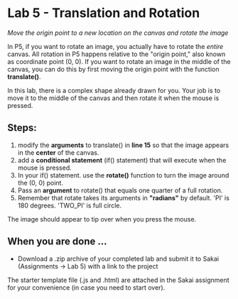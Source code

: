 	
# Lab 5 - Translation and Rotation

*Move the origin point to a new location on the canvas and rotate the image*

In P5, if you want to rotate an image, you actually have to rotate the *entire* canvas. All rotation in P5 happens relative to the "origin point," also known as coordinate point (0, 0). If you want to rotate an image in the middle of the canvas, you can do this by first moving the origin point with the function **translate()**. 

In this lab, there is a complex shape already drawn for you. Your job is to move it to the middle of the canvas and then rotate it when the mouse is pressed.

## Steps:

1. modify the **arguments** to translate() in **line 15** so that the image appears in the **center** of the canvas.
2. add a **conditional statement** (if() statement) that will execute when the mouse is pressed.
3. In your if() statement. use the **rotate()** function to turn the image around the (0, 0) point.
4. Pass an **argument** to rotate() that equals one quarter of a full rotation.
5. Remember that rotate takes its arguments in **"radians"** by default. 'PI' is 180 degrees. 'TWO_PI' is full circle.

The image should appear to tip over when you press the mouse.

## When you are done ...
* Download a .zip archive of your completed lab and submit it to Sakai (Assignments -> Lab 5) with a link to the project

The starter template file (.js and .html) are attached in the Sakai assignment for your convenience (in case you need to start over).
